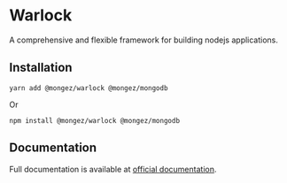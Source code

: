 # Warlock

A comprehensive and flexible framework for building nodejs applications.

## Installation

`yarn add @mongez/warlock @mongez/mongodb`

Or

`npm install @mongez/warlock @mongez/mongodb`


## Documentation

Full documentation is available at [official documentation](https://docs.mentoor.io/mongez/docs/warlock/getting-started/introduction).